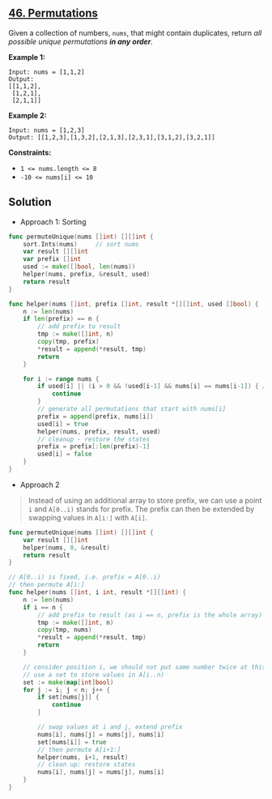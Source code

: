 ## [46. Permutations](https://leetcode.com/problems/permutations-ii/)


Given a collection of numbers, `nums`, that might contain duplicates, return _all possible unique permutations **in any order**._

**Example 1:**

```
Input: nums = [1,1,2]
Output:
[[1,1,2],
 [1,2,1],
 [2,1,1]]
```

**Example 2:**

```
Input: nums = [1,2,3]
Output: [[1,2,3],[1,3,2],[2,1,3],[2,3,1],[3,1,2],[3,2,1]]
```

**Constraints:**

*   `1 <= nums.length <= 8`
*   `-10 <= nums[i] <= 10`



## Solution

- Approach 1: Sorting

```go
func permuteUnique(nums []int) [][]int {
	sort.Ints(nums)		// sort nums
    var result [][]int
    var prefix []int
    used := make([]bool, len(nums))
    helper(nums, prefix, &result, used)
    return result
}

func helper(nums []int, prefix []int, result *[][]int, used []bool) {
    n := len(nums)
    if len(prefix) == n {
        // add prefix to result
        tmp := make([]int, n)
        copy(tmp, prefix)
        *result = append(*result, tmp)
        return
    }

    for i := range nums {
        if used[i] || (i > 0 && !used[i-1] && nums[i] == nums[i-1]) { // avoid dups
            continue
        }
        // generate all permutations that start with nums[i]
        prefix = append(prefix, nums[i])
        used[i] = true
        helper(nums, prefix, result, used)
        // cleanup - restore the states
        prefix = prefix[:len(prefix)-1]
        used[i] = false
    }
}
```



- Approach 2

> Instead of using an additional array to store prefix, we can use a point `i` and `A[0..i)` stands for prefix. The prefix can then be extended by swapping values in `A[i:]` with `A[i]`.

```go
func permuteUnique(nums []int) [][]int {
    var result [][]int
    helper(nums, 0, &result)
    return result
}

// A[0..i) is fixed, i.e. prefix = A[0..i)
// then permute A[i:]
func helper(nums []int, i int, result *[][]int) {
    n := len(nums)
    if i == n {
        // add prefix to result (as i == n, prefix is the whole array)
        tmp := make([]int, n)
        copy(tmp, nums)
        *result = append(*result, tmp)
        return
    }

    // consider position i, we should not put same number twice at this position
    // use a set to store values in A[i..n)
    set := make(map[int]bool)
    for j := i; j < n; j++ {
        if set[nums[j]] {
            continue
        }

        // swap values at i and j, extend prefix
        nums[i], nums[j] = nums[j], nums[i]
        set[nums[i]] = true
        // then permute A[i+1:]
        helper(nums, i+1, result)
        // clean up: restore states
        nums[i], nums[j] = nums[j], nums[i]
    }
}
```